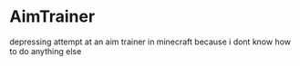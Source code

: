 # AimTrainer
depressing attempt at an aim trainer in minecraft because i dont know how to do anything else
